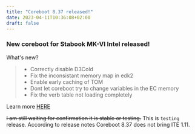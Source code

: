 ```yaml
---
title: "Coreboot 8.37 released!"
date: 2023-04-11T10:36:08+02:00
draft: false
---
```


### New coreboot for Stabook MK-VI Intel released!

What's new?

> - Correctly disable D3Cold
> - Fix the inconsistant memory map in edk2
> - Enable early caching of TOM
> - Dont let coreboot try to change variables in the EC memory
> - Fix the verb table not loading completely

Learn more [HERE](https://github.com/StarLabsLtd/firmware/tree/master/StarBook/MkVI-Intel/coreboot/8.37)

~~I am still waiting for confirmation it is stable or testing.~~ This is `testing` release. According to release notes Coreboot 8.37 does not bring ITE 1.11. 



